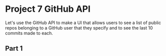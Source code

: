 # Project 7 GitHub API
Let's use the GitHub API to make a UI that allows users to see a list of public repos belonging to a GitHub user that they specify and to see the last 10 commits made to each.

## Part 1 
